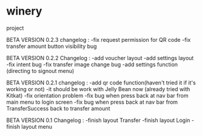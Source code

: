 # winery
project

BETA VERSION 0.2.3
changelog :
-fix request permission for QR code
-fix transfer amount button visibility bug

BETA VERSION 0.2.2
Changelog :
-add voucher layout
-add settings layout
-fix intent bug
-fix transfer image change bug
-add settings function (directing to signout menu)

BETA VERSION 0.2.1
changelog :
-add qr code function(haven't tried it if it's working or not)
-it should be work with Jelly Bean now (already tried with Kitkat)
-fix orientation problem
-fix bug when press back at nav bar from main menu to login screen
-fix bug when press back at nav bar from TransferSuccess back to transfer amount

BETA VERSION 0.1
Changelog :
-finish layout Transfer
-finish layout Login
-finish layout menu

